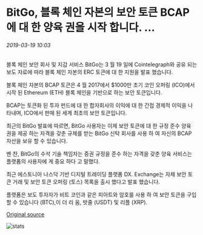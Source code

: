 # BitGo, 블록 체인 자본의 보안 토큰 BCAP에 대 한 양육 권을 시작 합니다. ...

###### 2019-03-19 10:03

블록 체인 보안 회사 및 지갑 서비스 BitGo는 3 월 19 일에 Cointelegraph와 공유 되는 보도 자료에 따라 블록 체인 자본의 ERC 토큰에 대 한 지원을 발표 했습니다.

블록 체인 자본의 BCAP 토큰은 4 월 2017에서 $1000만 초기 코인 오퍼링 (ICO)에서 시작 된 Ethereum (ETH) 블록 체인을 기반으로 하는 보안 토큰입니다.

BCAP는 토큰화 된 투자 펀드에 대 한 합자회사의 이익에 대 한 간접 경제적 이익을 나타내며, ICO에서 판매 된 세계 최초의 보안 토큰입니다.

최근의 BitGo 발표에 따르면, BitGo 사용자는 이제 보안 토큰에 대 한 규정 준수 양육 권을 제공 하는 자격을 갖춘 규제를 받는 BitGo 신탁 회사를 사용 하 여 자신의 BCAP 자산을 보유 할 수 있습니다.

벤 찬, BitGo의 수석 기술 책임자는 증권 규정을 준수 하는 자격을 갖춘 양육 서비스는 플랫폼의 사용자에 게 중요 하다 고 말했다.

최근 에스토니아 나스닥 기반 디지털 트레이딩 플랫폼 DX. Exchange는 자체 보안 토큰 거래 및 보안 토큰 오퍼링 (토스) 목록을 출시 했다고 발표 했습니다.

플랫폼은 보도 투자자가 비트 코인과 같은 피아트와 암호를 사용 하 여 보안 토큰을 구입할 수 있습니다 (BTC),이 더 리 움, 밧줄 (USDT) 및 리플 (XRP).

[Original source](https://cointelegraph.com/news/bitgo-launches-custody-for-blockchain-capitals-security-token-bcap)

![stats](https://c.statcounter.com/11760860/0/a89fa40b/1/ "stats")